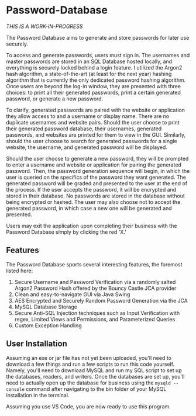 # Password-Database
*THIS IS A WORK-IN-PROGRESS*

The Password Database aims to generate and store passwords for later use securely.

To access and generate passwords, users must sign in. The usernames and master passwords are stored in an SQL Database hosted locally, and everything is securely locked behind a login feature. I utilized the Argon2 hash algorithm, a state-of-the-art (at least for the next year) hashing algorithm that is currently the only dedicated password hashing algorithm. Once users are beyond the log-in window, they are presented with three choices: to print all their generated passwords, print a certain generated password, or generate a new password.

To clarify, generated passwords are paired with the website or application they allow access to and a username or display name. There are no duplicate usernames and website pairs. Should the user choose to print their generated password database, their usernames, generated passwords, and websites are printed for them to view in the GUI. Similarly, should the user choose to search for generated passwords for a single website, the username, and generated password will be displayed.

Should the user choose to generate a new password, they will be prompted to enter a username and website or application for pairing the generated password. Then, the password generation sequence will begin, in which the user is queried on the specifics of the password they want generated. The generated password will be graded and presented to the user at the end of the process. If the user accepts the password, it will be encrypted and stored in their database. No passwords are stored in the database without being encrypted or hashed. The user may also choose not to accept the generated password, in which case a new one will be generated and presented.

Users may exit the application upon completing their business with the Password Database simply by clicking the red 'X.'

## Features
The Password Database sports several interesting features, the foremost listed here:
1. Secure Username and Password Verification via a randomly salted Argon2 Password Hash offered by the Bouncy Castle JCA provider
2. Clean and easy-to-navigate GUI via Java Swing
3. AES Encrypted and Securely Random Password Generation via the JCA
4. MySQL Database Storage
5. Secure Anti-SQL Injection techniques such as Input Verification with regex, Limited Views and Permissions, and Parameterized Queries
6. Custom Exception Handling

## User Installation
Assuming an exe or jar file has not yet been uploaded, you'll need to download a few things and run a few scripts to run this code yourself. Namely, you'll need to download MySQL and run my SQL script to set up the databases, readers, and writers. Once the databases are set up, you'll need to actually open up the database for business using the ```mysqld --console``` command after navigating to the bin folder of your MySQL installation in the terminal.

Assuming you use VS Code, you are now ready to use this program.


